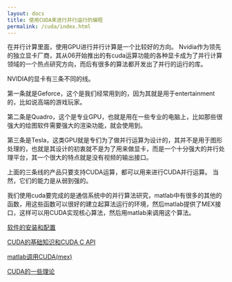 ```yaml
---
layout: docs
title: 使用CUDA来进行并行运行的编程
permalink: /cuda/index.html
---
```


在并行计算里面，使用GPU进行并行计算是一个比较好的方向。
Nvidia作为领先的独立显卡厂商，其从06开始推出的有cuda运算功能的各种显卡成为了并行计算领域的一个热点研究方向，而后有很多的算法都开发出了并行的运行的库。

NVIDIA的显卡有三条不同的线。

第一条就是Geforce，这个是我们经常用到的，因为其就是用于entertainment的，比如说高端的游戏玩家。

第二条是Quadro，这个是专业GPU，也就是用在一些专业的电脑上，比如那些很强大的绘图软件需要强大的渲染功能，就会使用到。

第三条是Tesla，这类GPU就是专们为了做并行运算为设计的，其并不是用于图形处理的，也就是其设计的初衷就不是为了用来做显卡，而是一个十分强大的并行处理平台，其一个很大的特点就是没有视频的输出接口。

上面的三条线的产品只要支持CUDA运算，都可以用来进行CUDA并行运算。
当然，它们的能力是从弱到强的。


我们使用cuda要完成的是通信系统中的并行算法研究，matlab中有很多的其他的函数，用这些函数可以很好的建立起算法运行的环境，然后matlab提供了MEX接口，这样可以用CUDA实现核心算法，然后用matlab来调用这个算法。

[软件的安装和配置](install.html)

[CUDA的基础知识和CUDA C API](cuda-c.html)

[matlab调用CUDA(mex)](matlab-cuda.html)

[CUDA的一些理论](cudath.html)








